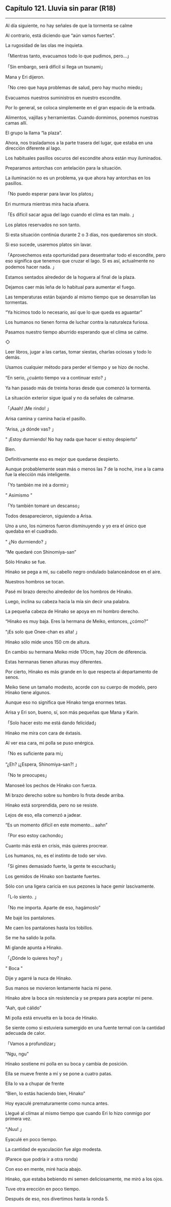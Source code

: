 
## Capítulo 121. Lluvia sin parar (R18)

---

Al día siguiente, no hay señales de que la tormenta se calme

Al contrario, está diciendo que “aún vamos fuertes”.

La rugosidad de las olas me inquieta.

「Mientras tanto, evacuamos todo lo que pudimos, pero...」

「Sin embargo, será difícil si llega un tsunami」

Mana y Eri dijeron.

「No creo que haya problemas de salud, pero hay mucho miedo」

Evacuamos nuestros suministros en nuestro escondite.

Por lo general, se coloca simplemente en el gran espacio de la entrada.

Alimentos, vajillas y herramientas. Cuando dormimos, ponemos nuestras camas allí.

El grupo la llama “la plaza”.

Ahora, nos trasladamos a la parte trasera del lugar, que estaba en una dirección diferente al lago.

Los habituales pasillos oscuros del escondite ahora están muy iluminados.

Preparamos antorchas con antelación para la situación.

La iluminación no es un problema, ya que ahora hay antorchas en los pasillos.

「No puedo esperar para lavar los platos」

Eri murmura mientras mira hacia afuera.

「Es difícil sacar agua del lago cuando el clima es tan malo. 」

Los platos reservados no son tanto.

Si esta situación continúa durante 2 o 3 días, nos quedaremos sin stock.

Si eso sucede, usaremos platos sin lavar.

「Aprovechemos esta oportunidad para desentrañar todo el escondite, pero eso significa que tenemos que cruzar el lago. Si es así, actualmente no podemos hacer nada. 」

Estamos sentados alrededor de la hoguera al final de la plaza.

Dejamos caer más leña de lo habitual para aumentar el fuego.

Las temperaturas están bajando al mismo tiempo que se desarrollan las tormentas.

“Ya hicimos todo lo necesario, así que lo que queda es aguantar”

Los humanos no tienen forma de luchar contra la naturaleza furiosa.

Pasamos nuestro tiempo aburrido esperando que el clima se calme.

◇

Leer libros, jugar a las cartas, tomar siestas, charlas ociosas y todo lo demás.

Usamos cualquier método para perder el tiempo y se hizo de noche.

“En serio, ¿cuánto tiempo va a continuar esto? 」

Ya han pasado más de treinta horas desde que comenzó la tormenta.

La situación exterior sigue igual y no da señales de calmarse.

「¡Aaah! ¡Me rindo! 」

Arisa camina y camina hacia el pasillo.

“Arisa, ¿a dónde vas? 」

" ¡Estoy durmiendo! No hay nada que hacer si estoy despierto”

Bien.

Definitivamente eso es mejor que quedarse despierto.

Aunque probablemente sean más o menos las 7 de la noche, irse a la cama fue la elección más inteligente.

「Yo también me iré a dormir」

" Asimismo "

「Yo también tomaré un descanso」

Todos desaparecieron, siguiendo a Arisa.

Uno a uno, los números fueron disminuyendo y yo era el único que quedaba en el cuadrado.

" ¿No durmiendo? 」

“Me quedaré con Shinomiya-san”

Sólo Hinako se fue.

Hinako se pega a mí, su cabello negro ondulado balanceándose en el aire.

Nuestros hombros se tocan.

Pasé mi brazo derecho alrededor de los hombros de Hinako.

Luego, inclina su cabeza hacia la mía sin decir una palabra.

La pequeña cabeza de Hinako se apoya en mi hombro derecho.

“Hinako es muy baja. Eres la hermana de Meiko, entonces, ¿cómo?”

“¡Es solo que Onee-chan es alta! 」

Hinako sólo mide unos 150 cm de altura.

En cambio su hermana Meiko mide 170cm, hay 20cm de diferencia.

Estas hermanas tienen alturas muy diferentes.

Por cierto, Hinako es más grande en lo que respecta al departamento de senos.

Meiko tiene un tamaño modesto, acorde con su cuerpo de modelo, pero Hinako tiene algunos.

Aunque eso no significa que Hinako tenga enormes tetas.

Arisa y Eri son, bueno, sí, son más pequeñas que Mana y Karin.

「Solo hacer esto me está dando felicidad」

Hinako me mira con cara de éxtasis.

Al ver esa cara, mi polla se puso enérgica.

「No es suficiente para mí」

“¿Eh? ¡¿Espera, Shinomiya-san?! 」

「No te preocupes」

Manoseé los pechos de Hinako con fuerza.

Mi brazo derecho sobre su hombro lo frota desde arriba.

Hinako está sorprendida, pero no se resiste.

Lejos de eso, ella comenzó a jadear.

“Es un momento difícil en este momento… aahn”

「Por eso estoy cachondo」

Cuanto más está en crisis, más quieres procrear.

Los humanos, no, es el instinto de todo ser vivo.

「Si gimes demasiado fuerte, la gente te escuchará」

Los gemidos de Hinako son bastante fuertes.

Sólo con una ligera caricia en sus pezones la hace gemir lascivamente.

「L-lo siento. 」

「No me importa. Aparte de eso, hagámoslo”

Me bajé los pantalones.

Me caen los pantalones hasta los tobillos.

Se me ha salido la polla.

Mi glande apunta a Hinako.

「¿Dónde lo quieres hoy? 」

" Boca "

Dije y agarré la nuca de Hinako.

Sus manos se movieron lentamente hacia mi pene.

Hinako abre la boca sin resistencia y se prepara para aceptar mi pene.

“Aah, qué cálido”

Mi polla está envuelta en la boca de Hinako.

Se siente como si estuviera sumergido en una fuente termal con la cantidad adecuada de calor.

「Vamos a profundizar」

“Ngu, ngu”

Hinako sostiene mi polla en su boca y cambia de posición.

Ella se mueve frente a mí y se pone a cuatro patas.

Ella lo va a chupar de frente

“Bien, lo estás haciendo bien, Hinako”

Hoy eyaculé prematuramente como nunca antes.

Llegué al clímax al mismo tiempo que cuando Eri lo hizo conmigo por primera vez.

“¡Nuu! 」

Eyaculé en poco tiempo.

La cantidad de eyaculación fue algo modesta.

(Parece que podría ir a otra ronda)

Con eso en mente, miré hacia abajo.

Hinako, que estaba bebiendo mi semen deliciosamente, me miró a los ojos.

Tuve otra erección en poco tiempo.

Después de eso, nos divertimos hasta la ronda 5.